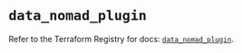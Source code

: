 # `data_nomad_plugin`

Refer to the Terraform Registry for docs: [`data_nomad_plugin`](https://registry.terraform.io/providers/hashicorp/nomad/2.1.0/docs/data-sources/plugin).
